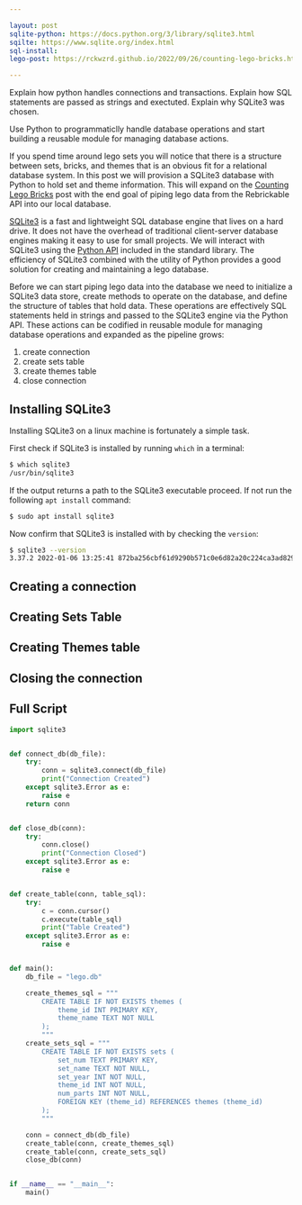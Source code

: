 ```yaml
---

layout: post
sqlite-python: https://docs.python.org/3/library/sqlite3.html
sqilte: https://www.sqlite.org/index.html
sql-install:
lego-post: https://rckwzrd.github.io/2022/09/26/counting-lego-bricks.html

---
```


Explain how python handles connections and transactions. Explain how SQL statements are passed as strings and exectuted. Explain why SQLite3 was chosen.

Use Python to programmaticlly handle database operations and start building a reusable module for managing database actions.

If you spend time around lego sets you will notice that there is a structure between sets, bricks, and themes that is an obvious fit for a relational database system. In this post we will provision a SQLite3 database with Python to hold set and theme information. This will expand on the [Counting Lego Bricks]({{page.lego-post}}) post with the end goal of piping lego data from the Rebrickable API into our local database.

[SQLite3]({{page.sqlite}}) is a fast and lightweight SQL database engine that lives on a hard drive. It does not have the overhead of traditional client-server database engines making it easy to use for small projects. We will interact with SQLite3 using the [Python API]({{page.sqlite-python}}) included in the standard library. The efficiency of SQLite3 combined with the utility of Python provides a good solution for creating and maintaining a lego database.

Before we can start piping lego data into the database we need to initialize a SQLite3 data store, create methods to operate on the database, and define the structure of tables that hold data. These operations are effectively SQL statements held in strings and passed to the SQLite3 engine via the Python API. These actions can be codified in reusable module for managing database operations and expanded as the pipeline grows: 

1. create connection
2. create sets table
3. create themes table
4. close connection

## Installing SQLite3

Installing SQLite3 on a linux machine is fortunately a simple task. 

First check if SQLite3 is installed by running `which` in a terminal:

```bash
$ which sqlite3
/usr/bin/sqlite3
```

If the output returns a path to the SQLite3 executable proceed. If not run the following `apt install` command:

```bash
$ sudo apt install sqlite3
```

Now confirm that SQLite3 is installed with by checking the `version`:

```bash
$ sqlite3 --version
3.37.2 2022-01-06 13:25:41 872ba256cbf61d9290b571c0e6d82a20c224ca3ad82971edc46b29818d5dalt1
```

## Creating a connection

## Creating Sets Table

## Creating Themes table

## Closing the connection

## Full Script

```python
import sqlite3


def connect_db(db_file):
    try:
        conn = sqlite3.connect(db_file)
        print("Connection Created")
    except sqlite3.Error as e:
        raise e
    return conn


def close_db(conn):
    try:
        conn.close()
        print("Connection Closed")
    except sqlite3.Error as e:
        raise e


def create_table(conn, table_sql):
    try:
        c = conn.cursor()
        c.execute(table_sql)
        print("Table Created")
    except sqlite3.Error as e:
        raise e


def main():
    db_file = "lego.db"

    create_themes_sql = """
        CREATE TABLE IF NOT EXISTS themes (
            theme_id INT PRIMARY KEY,
            theme_name TEXT NOT NULL
        );
        """
    create_sets_sql = """
        CREATE TABLE IF NOT EXISTS sets (
            set_num TEXT PRIMARY KEY,
            set_name TEXT NOT NULL,
            set_year INT NOT NULL,
            theme_id INT NOT NULL,
            num_parts INT NOT NULL,
            FOREIGN KEY (theme_id) REFERENCES themes (theme_id)
        );
        """

    conn = connect_db(db_file)
    create_table(conn, create_themes_sql)
    create_table(conn, create_sets_sql)
    close_db(conn)


if __name__ == "__main__":
    main()
```
